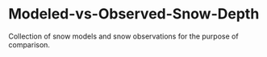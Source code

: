# Modeled-vs-Observed-Snow-Depth
Collection of snow models and snow observations for the purpose of comparison.

